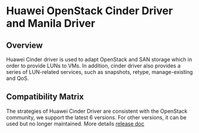 # Huawei OpenStack Cinder Driver and Manila Driver
## Overview
Huawei Cinder driver is used to adapt OpenStack and SAN storage which in order to 
provide LUNs to VMs. In addition, cinder driver also provides a series of LUN-related services, 
such as snapshots, retype, manage-existing and QoS. 

## Compatibility Matrix
The strategies of Huawei Cinder Driver are consistent with the OpenStack community, we support the latest 6 versions. For other versions, it can be used but no longer maintained. More details [release doc](https://github.com/Huawei/FusionStorage_OpenStack_Driver/blob/master/README.md)
